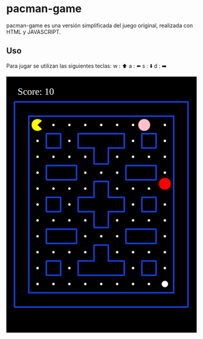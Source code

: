 # pacman-game

pacman-game es una versión simplificada del juego original, realizada con HTML y JAVASCRIPT.

## Uso

Para jugar se utilizan las siguientes teclas:
w : ⬆️
a : ⬅️
s : ⬇️
d : ➡️

![pacman-game](https://github.com/nataliamachella/pacman-game/blob/master/pacman/docs/img/pacman-game.png)
